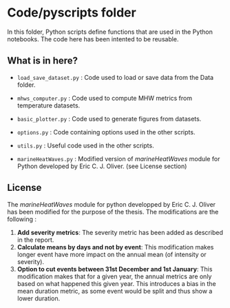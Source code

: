 # Code/pyscripts folder

In this folder, Python scripts define functions that are used in the Python notebooks. The code here has been intented to be reusable.

## What is in here?

 - `load_save_dataset.py` :
     Code used to load or save data from the Data folder.

 - `mhws_computer.py` :
     Code used to compute MHW metrics from temperature datasets.

 - `basic_plotter.py` :
     Code used to generate figures from datasets.

 - `options.py` :
     Code containing options used in the other scripts.

 - `utils.py` :
     Useful code used in the other scripts.

 - `marineHeatWaves.py` :
     Modified version of *marineHeatWaves* module for Python developed by Eric C. J. Oliver. (see License section)

## License

The *marineHeatWaves* module for python developped by Eric C. J. Oliver has been modified for the purpose of the thesis. The modifications are the following :

 1. **Add severity metrics**: The severity metric has been added as described in the report.
 2. **Calculate means by days and not by event**: This modification makes longer event have more impact on the annual mean (of intensity or severity).
 3. **Option to cut events between 31st December and 1st January**: This modification makes that for a given year, the annual metrics are only based on what happened this given year. This introduces a bias in the mean duration metric, as some event would be split and thus show a lower duration.
